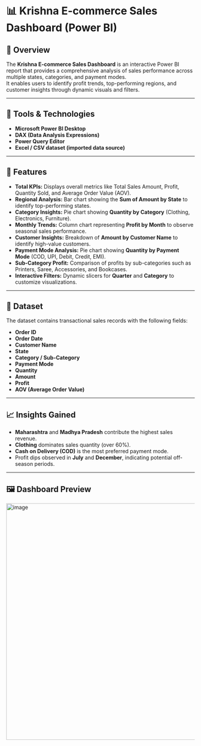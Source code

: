 # 📊 Krishna E-commerce Sales Dashboard (Power BI)

## 📘 Overview
The **Krishna E-commerce Sales Dashboard** is an interactive Power BI report that provides a comprehensive analysis of sales performance across multiple states, categories, and payment modes.  
It enables users to identify profit trends, top-performing regions, and customer insights through dynamic visuals and filters.

----

## 🧮 Tools & Technologies
- **Microsoft Power BI Desktop**
- **DAX (Data Analysis Expressions)**
- **Power Query Editor**
- **Excel / CSV dataset (imported data source)**

----

## 🧩 Features
- **Total KPIs:** Displays overall metrics like Total Sales Amount, Profit, Quantity Sold, and Average Order Value (AOV).  
- **Regional Analysis:** Bar chart showing the **Sum of Amount by State** to identify top-performing states.  
- **Category Insights:** Pie chart showing **Quantity by Category** (Clothing, Electronics, Furniture).  
- **Monthly Trends:** Column chart representing **Profit by Month** to observe seasonal sales performance.  
- **Customer Insights:** Breakdown of **Amount by Customer Name** to identify high-value customers.  
- **Payment Mode Analysis:** Pie chart showing **Quantity by Payment Mode** (COD, UPI, Debit, Credit, EMI).  
- **Sub-Category Profit:** Comparison of profits by sub-categories such as Printers, Saree, Accessories, and Bookcases.  
- **Interactive Filters:** Dynamic slicers for **Quarter** and **Category** to customize visualizations.

----

## 📂 Dataset
The dataset contains transactional sales records with the following fields:
- **Order ID**
- **Order Date**
- **Customer Name**
- **State**
- **Category / Sub-Category**
- **Payment Mode**
- **Quantity**
- **Amount**
- **Profit**
- **AOV (Average Order Value)**

----

## 📈 Insights Gained
- **Maharashtra** and **Madhya Pradesh** contribute the highest sales revenue.  
- **Clothing** dominates sales quantity (over 60%).  
- **Cash on Delivery (COD)** is the most preferred payment mode.  
- Profit dips observed in **July** and **December**, indicating potential off-season periods.

----

## 🖼️ Dashboard Preview

<img width="1120" height="632" alt="image" src="https://github.com/user-attachments/assets/13227892-2b26-421c-99ac-e570d07b77e3" />


